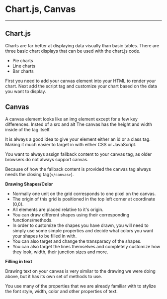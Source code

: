 # Chart.js, Canvas  
---  

## Chart.js  

Charts are far better at displaying data visually than basic tables. There are three basic chart displays that can be used with the chart.js code.  
- Pie charts  
- Line charts  
- Bar charts  

First you need to add your canvas element into your HTML to render your chart. Next add the script tag and customize your chart based on the data you want to display.  

## Canvas  

A canvas element looks like an img element except for a few key differences. Insted of a src and alt The canvas has the height and width inside of the tag itself.  

It is always a good idea to give your element either an id or a class tag. Making it much easier to target in with either CSS or JavaScript.  

You want to always assign fallback content to your canvas tag, as older browsers do not always support canvas.  

Because of how the fallback content is provided the canvas tag always needs the closing tag(`</canvas>`).  

**Drawing Shapes/Color**  

- Normally one unit on the grid corresponds to one pixel on the canvas.  
- The origin of this grid is positioned in the top left corner at coordinate (0,0).  
- All elements are placed relative to it's origin.  
- You can draw different shapes using their corresponding functions/methods. 
- In order to customize the shapes you have drawn, you will need to simply use some simple properties and decide what colors you want your shapes to be filled in with.  
- You can also target and change the transparacy of the shapes.  
- You can also target the lines themselves and completely customize how they look, width, their junction sizes and more.  

**Filling in text**  

Drawing text on your canvas is very similar to the drawing we were doing above, but it has its own set of methods to use.  

You use many of the properties that we are already familiar with to stylize the font style, width, color and other properties of text.  
